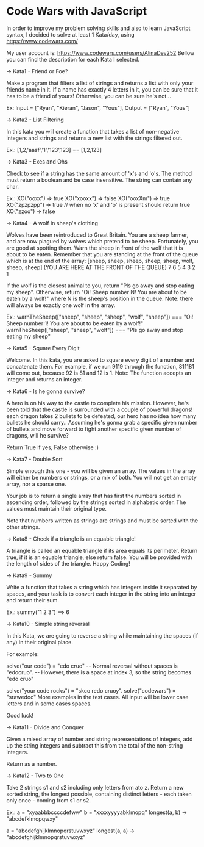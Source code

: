 # Code Wars with JavaScript

In order to improve my problem solving skills and also to learn JavaScript syntax, I decided to solve at least 1 Kata/day, using https://www.codewars.com/

My user account is: https://www.codewars.com/users/AlinaDev252
Bellow you can find the description for each Kata I selected.

-> Kata1 - Friend or Foe?

Make a program that filters a list of strings and returns a list with only your friends name in it.
If a name has exactly 4 letters in it, you can be sure that it has to be a friend of yours! Otherwise, you can be sure he's not...

Ex: Input = ["Ryan", "Kieran", "Jason", "Yous"], Output = ["Ryan", "Yous"]

-> Kata2 - List Filtering

In this kata you will create a function that takes a list of non-negative integers and strings and returns a new list with the strings filtered out.

Ex.: [1,2,'aasf','1','123',123] == [1,2,123]

-> Kata3 - Exes and Ohs

Check to see if a string has the same amount of 'x's and 'o's. The method must return a boolean and be case insensitive. The string can contain any char.

Ex.:
XO("ooxx") => true
XO("xooxx") => false
XO("ooxXm") => true
XO("zpzpzpp") => true // when no 'x' and 'o' is present should return true
XO("zzoo") => false

-> Kata4 - A wolf in sheep's clothing

Wolves have been reintroduced to Great Britain. You are a sheep farmer, and are now plagued by wolves which pretend to be sheep. Fortunately, you are good at spotting them.
Warn the sheep in front of the wolf that it is about to be eaten. Remember that you are standing at the front of the queue which is at the end of the array:
[sheep, sheep, sheep, sheep, sheep, wolf, sheep, sheep] (YOU ARE HERE AT THE FRONT OF THE QUEUE)
7 6 5 4 3 2 1

If the wolf is the closest animal to you, return "Pls go away and stop eating my sheep". Otherwise, return "Oi! Sheep number N! You are about to be eaten by a wolf!" where N is the sheep's position in the queue.
Note: there will always be exactly one wolf in the array.

Ex.:
warnTheSheep(["sheep", "sheep", "sheep", "wolf", "sheep"]) === "Oi! Sheep number 1! You are about to be eaten by a wolf!"
warnTheSheep(["sheep", "sheep", "wolf"]) === "Pls go away and stop eating my sheep"

-> Kata5 - Square Every Digit

Welcome. In this kata, you are asked to square every digit of a number and concatenate them.
For example, if we run 9119 through the function, 811181 will come out, because 92 is 81 and 12 is 1.
Note: The function accepts an integer and returns an integer.

-> Kata6 - Is he gonna survive?

A hero is on his way to the castle to complete his mission. However, he's been told that the castle is surrounded with a couple of powerful dragons! each dragon takes 2 bullets to be defeated, our hero has no idea how many bullets he should carry.. Assuming he's gonna grab a specific given number of bullets and move forward to fight another specific given number of dragons, will he survive?

Return True if yes, False otherwise :)

-> Kata7 - Double Sort

Simple enough this one - you will be given an array. The values in the array will either be numbers or strings, or a mix of both. You will not get an empty array, nor a sparse one.

Your job is to return a single array that has first the numbers sorted in ascending order, followed by the strings sorted in alphabetic order. The values must maintain their original type.

Note that numbers written as strings are strings and must be sorted with the other strings.

-> Kata8 - Check if a triangle is an equable triangle!

A triangle is called an equable triangle if its area equals its perimeter. Return true, if it is an equable triangle, else return false. You will be provided with the length of sides of the triangle. Happy Coding!

-> Kata9 - Summy

Write a function that takes a string which has integers inside it separated by spaces, and your task is to convert each integer in the string into an integer and return their sum.

Ex.: summy("1 2 3") ==> 6

-> Kata10 - Simple string reversal

In this Kata, we are going to reverse a string while maintaining the spaces (if any) in their original place.

For example:

solve("our code") = "edo cruo"
-- Normal reversal without spaces is "edocruo".
-- However, there is a space at index 3, so the string becomes "edo cruo"

solve("your code rocks") = "skco redo cruoy".
solve("codewars") = "srawedoc"
More examples in the test cases. All input will be lower case letters and in some cases spaces.

Good luck!

-> Kata11 - Divide and Conquer

Given a mixed array of number and string representations of integers, add up the string integers and subtract this from the total of the non-string integers.

Return as a number.

-> Kata12 - Two to One

Take 2 strings s1 and s2 including only letters from ato z. Return a new sorted string, the longest possible, containing distinct letters - each taken only once - coming from s1 or s2.

Ex.:
a = "xyaabbbccccdefww"
b = "xxxxyyyyabklmopq"
longest(a, b) -> "abcdefklmopqwxy"

a = "abcdefghijklmnopqrstuvwxyz"
longest(a, a) -> "abcdefghijklmnopqrstuvwxyz"
